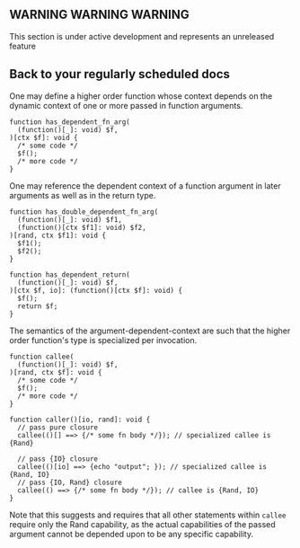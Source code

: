 ## WARNING WARNING WARNING

This section is under active development and represents an unreleased feature

## Back to your regularly scheduled docs

One may define a higher order function whose context depends on the dynamic context of one or more passed in function arguments.

```hack
function has_dependent_fn_arg(
  (function()[_]: void) $f,
)[ctx $f]: void {
  /* some code */
  $f();
  /* more code */
}
```

One may reference the dependent context of a function argument in later arguments as well as in the return type.

```hack
function has_double_dependent_fn_arg(
  (function()[_]: void) $f1,
  (function()[ctx $f1]: void) $f2,
)[rand, ctx $f1]: void {
  $f1();
  $f2();
}

function has_dependent_return(
  (function()[_]: void) $f,
)[ctx $f, io]: (function()[ctx $f]: void) {
  $f();
  return $f;
}
```

The semantics of the argument-dependent-context are such that the higher order function's type is specialized per invocation.

```hack
function callee(
  (function()[_]: void) $f,
)[rand, ctx $f]: void {
  /* some code */
  $f();
  /* more code */
}

function caller()[io, rand]: void {
  // pass pure closure
  callee(()[] ==> {/* some fn body */}); // specialized callee is {Rand}

  // pass {IO} closure
  callee(()[io] ==> {echo "output"; }); // specialized callee is {Rand, IO}
  // pass {IO, Rand} closure
  callee(() ==> {/* some fn body */}); // callee is {Rand, IO}
}
```

Note that this suggests and requires that all other statements within `callee` require only the Rand capability, as the actual capabilities of the passed argument cannot be depended upon to be any specific capability.